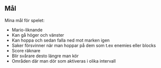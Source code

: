 ## Mål

Mina mål för spelet:

* Mario-liknande 
* Kan gå höger och vänster
* Kan hoppa och sedan falla ned mot marken igen
* Saker försvinner när man hoppar på dem som t.ex enemies eller blocks
* Score räknare
* Blir svårare desto längre man kör
* Områden där man dör som aktiveras i olika intervall

